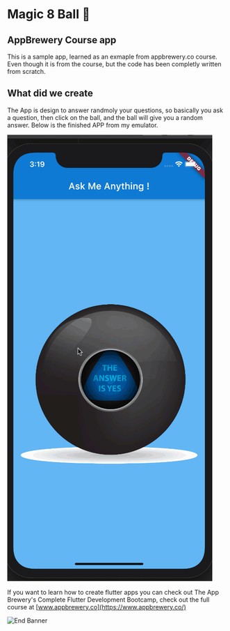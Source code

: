 
# Magic 8 Ball 🎱

## AppBrewery Course app

This is a sample app, learned as an exmaple from appbrewery.co course.
Even though it is from the course, but the code has been completly written from scratch.


## What did we create

The App is design to answer randmoly your questions, so basically you ask a question, then click on the ball, and the ball will give you a random answer.
Below is the finished APP from my emulator. 
 

![Finished App](https://github.com/TechInCharge/flutter-8ball/blob/8Ball/8Ball.gif)

If you want to learn how to create flutter apps you can check out The App Brewery's Complete Flutter Development Bootcamp, check out the full course at [www.appbrewery.co](https://www.appbrewery.co/)

![End Banner](https://github.com/londonappbrewery/Images/blob/master/readme-end-banner.png)
